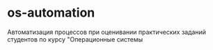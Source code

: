 # os-automation
Автоматизация процессов при оценивании практических заданий студентов по курсу "Операционные системы
